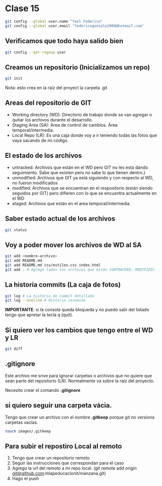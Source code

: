# Clase 15

```sh
git config --global user.name "Yael Federico"
git config --global user.email "federicogonzalo2000@hotmail.com"
```

## Verificamos que todo haya salido bien

```sh
git config --get-regexp user
```

## Creamos un repositorio (Inicializamos un repo)

```sh
git init
```
Nota: esto crea en la raíz del proyect la carpeta .git

## Areas del repositorio de GIT

* Working directory (WD): Directorio de trabajo donde se van agregar o quitar los archivos durante el desarrollo.
* Staging Area (SA): Area de control de cambios. Área temporal/intermedia.
* Local Repo (LR): Es una caja donde voy a ir teniendo todas las fotos que vaya sacando de mi código.

## El estado de los archivos

* untracked: Archivos que están en el WD pero GIT no les esta dando seguimiento. Sabe que existen pero no sabe lo que tienen dentro.)
* unmodified: Archivos que GIT ya está siguiendo y con respecto al WD, no fueron modificados
* modified: Archivos que se encuentran en el respositorio (están siendo seguidos por GIT) pero difieren con lo que se encuentra actualmente en el WD
* staged: Archivos que están en el area temporal/intermedia.

## Saber estado actual de los archivos

```sh
git status
```

## Voy a poder mover los archivos de WD al SA

```sh
git add <nombre-archivo>
git add README.md
git add README.md css/estilos.css index.html
git add . # Agrego todos los archivos que están (UNTRACKED, MODIFIED)
```

## La historia commits (La caja de fotos)


```sh
git log # La historia de commit detallada
git log --oneline # Historia resumida
```

**IMPORTANTE**: si la consola queda bloqueda y no puedo salir del listado tengo que apretar la tecla q (quit).

## Si quiero ver los cambios que tengo entre el WD y LR

```sh
git diff
```
## .gitignore
Este archivo me srive para ignorar carpetas o archivos que no quiere que sean parte del repositorio (LR).
 Normalmente va sobre la raíz del proyecto.

Necesito crear el comando **.gitignore**

## si quiero seguir una carpeta vácia.
Tengo que crear un archivo con el nombre **.gitkeep** porque git no versiona carpetas vacias.

```sh
touch images/.gitkeep
```
## Para subir el repostiro Local al remoto

1. Tengo que crear un repositorio remoto
2. Seguir las instrucciones que correspondan para el caso
2. Agrego la url del remoto a mi repo local. (git remote add origin git@github.com:mlapeducacionit/manzana.git)
4. Hago el push